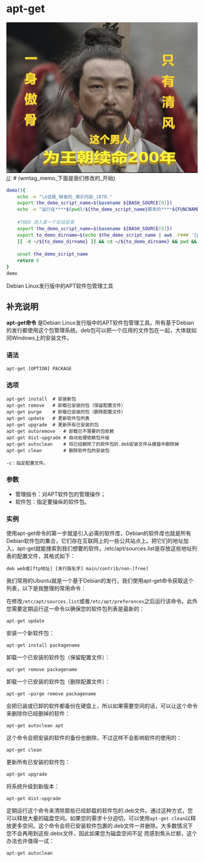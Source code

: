 apt-get
===
![](../../../wmimages/sg77_石灰吟_于谦.png)
[//]: # (wmtag_memo_下面是我们修改的_开始)
```bash
demo(){
    echo -e "\n这是_缺省的_演示内容_1070."
    export the_demo_script_name=$(basename ${BASH_SOURCE[0]})
    echo -e "运行在****$(pwd)/${the_demo_script_name}脚本的****${FUNCNAME}()函数中****第${LINENO}行\n"

    #TODO 进入某一个实验目录
    export the_demo_script_name=$(basename ${BASH_SOURCE[0]})
    export to_demo_dirname=$(echo $the_demo_script_name | awk -F### '{print $1}')
    [[ -d ~/${to_demo_dirname} ]] && cd ~/${to_demo_dirname} && pwd && ls -l

    unset the_demo_script_name
    return 0
}
demo
```
[//]: # (wmtag_memo_下面是我们修改的_结束)

Debian Linux发行版中的APT软件包管理工具

## 补充说明

**apt-get命令** 是Debian Linux发行版中的APT软件包管理工具。所有基于Debian的发行都使用这个包管理系统。deb包可以把一个应用的文件包在一起，大体就如同Windows上的安装文件。

###  语法

```shell
apt-get [OPTION] PACKAGE
```

###  选项

```shell
apt-get install  # 安装新包
apt-get remove   # 卸载已安装的包（保留配置文件）
apt-get purge    # 卸载已安装的包（删除配置文件）
apt-get update   # 更新软件包列表
apt-get upgrade  # 更新所有已安装的包
apt-get autoremove   # 卸载已不需要的包依赖
apt-get dist-upgrade # 自动处理依赖包升级
apt-get autoclean    # 将已经删除了的软件包的.deb安装文件从硬盘中删除掉
apt-get clean        # 删除软件包的安装包

-c：指定配置文件。
```

###  参数

* 管理指令：对APT软件包的管理操作；
* 软件包：指定要操纵的软件包。

###  实例

使用apt-get命令的第一步就是引入必需的软件库，Debian的软件库也就是所有Debian软件包的集合，它们存在互联网上的一些公共站点上。把它们的地址加入，apt-get就能搜索到我们想要的软件。/etc/apt/sources.list是存放这些地址列表的配置文件，其格式如下：

```shell
deb web或[ftp地址] [发行版名字] main/contrib/non-[free]
```

我们常用的Ubuntu就是一个基于Debian的发行，我们使用apt-get命令获取这个列表，以下是我整理的常用命令：

在修改`/etc/apt/sources.list`或者`/etc/apt/preferences`之后运行该命令。此外您需要定期运行这一命令以确保您的软件包列表是最新的：

```shell
apt-get update
```

安装一个新软件包：

```shell
apt-get install packagename
```

卸载一个已安装的软件包（保留配置文件）：

```shell
apt-get remove packagename
```

卸载一个已安装的软件包（删除配置文件）：

```shell
apt-get –purge remove packagename
```

会把已装或已卸的软件都备份在硬盘上，所以如果需要空间的话，可以让这个命令来删除你已经删掉的软件：

```shell
apt-get autoclean apt
```

这个命令会把安装的软件的备份也删除，不过这样不会影响软件的使用的：

```shell
apt-get clean
```

更新所有已安装的软件包：

```shell
apt-get upgrade
```

将系统升级到新版本：

```shell
apt-get dist-upgrade
```

定期运行这个命令来清除那些已经卸载的软件包的.deb文件。通过这种方式，您可以释放大量的磁盘空间。如果您的需求十分迫切，可以使用`apt-get clean`以释放更多空间。这个命令会将已安装软件包裹的.deb文件一并删除。大多数情况下您不会再用到这些.debs文件，因此如果您为磁盘空间不足 而感到焦头烂额，这个办法也许值得一试：

```shell
apt-get autoclean
```



